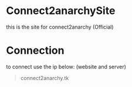# Connect2anarchySite
this is the site for connect2anarchy (Official)

# Connection

to connect use the ip below: (website and server)
> connect2anarchy.tk
